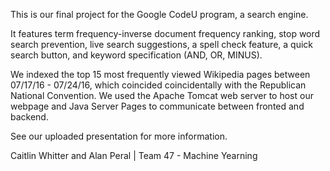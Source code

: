 This is our final project for the Google CodeU program, a search engine.

It features term frequency-inverse document frequency ranking, stop word search prevention, live search suggestions, a spell check feature, a quick search button, and keyword specification (AND, OR, MINUS).

We indexed the top 15 most frequently viewed Wikipedia pages between 07/17/16 - 07/24/16, which coincided coincidentally with the Republican National Convention. We used the Apache Tomcat web server to host our webpage and Java Server Pages to communicate between fronted and backend.

See our uploaded presentation for more information.


Caitlin Whitter and Alan Peral | Team 47 - Machine Yearning
